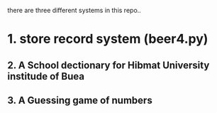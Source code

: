 there are three different systems in this repo..
#  1. store record system (beer4.py)
## 2. A School dectionary for Hibmat University institude of Buea 
## 3. A Guessing game of numbers 

